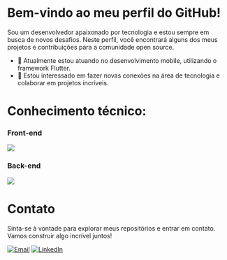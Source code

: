 # Bem-vindo ao meu perfil do GitHub!
Sou um desenvolvedor apaixonado por tecnologia e estou sempre em busca de novos desafios. Neste perfil, você encontrará alguns dos meus projetos e contribuições para a comunidade open source.

- 🌱 Atualmente estou atuando no desenvolvimento mobile, utilizando o framework Flutter.
- 👥 Estou interessado em fazer novas conexões na área de tecnologia e colaborar em projetos incríveis.

# Conhecimento técnico:

  <div style="display: inline_block">
    <h3>Front-end</h3>
    <a href="https://skillicons.dev">
      <img src="https://skillicons.dev/icons?i=html,css,js,react,flutter" />
    </a>
  </div>
  <div style="display: inline_block">
    <h3>Back-end</h3>
    <a href="https://skillicons.dev">
      <img src="https://skillicons.dev/icons?i=java,firebase" />
    </a>
  </div>

# Contato

Sinta-se à vontade para explorar meus repositórios e entrar em contato. Vamos construir algo incrível juntos!

<div>
  <a href="mailto:lfvianadf@hotmail.com" target="_blank"><img src="https://img.shields.io/badge/Gmail-D14836?style=flat-square&logo=Gmail&logoColor=white" alt="Email" /></a>
  <a href="https://www.linkedin.com/in/lu%C3%ADs-felipe-viana-9295a2256?utm_source=share&utm_campaign=share_via&utm_content=profile&utm_medium=android_app" target="_blank"><img src="https://img.shields.io/badge/LinkedIn-%230077B5.svg?&style=flat-square&logo=linkedin&logoColor=white" alt="LinkedIn"></a>
</div>
